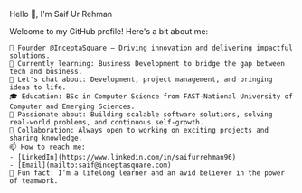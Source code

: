 Hello 👋, I'm Saif Ur Rehman

Welcome to my GitHub profile! Here's a bit about me:

    🔭 Founder @InceptaSquare – Driving innovation and delivering impactful solutions.
    🌱 Currently learning: Business Development to bridge the gap between tech and business.
    💬 Let's chat about: Development, project management, and bringing ideas to life.
    🎓 Education: BSc in Computer Science from FAST-National University of Computer and Emerging Sciences.
    🚀 Passionate about: Building scalable software solutions, solving real-world problems, and continuous self-growth.
    🤝 Collaboration: Always open to working on exciting projects and sharing knowledge.
    📫 How to reach me: 
    - [LinkedIn](https://www.linkedin.com/in/saifurrehman96)
    - [Email](mailto:saif@inceptasquare.com)
    🌟 Fun fact: I’m a lifelong learner and an avid believer in the power of teamwork.
